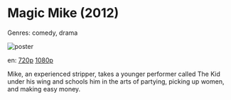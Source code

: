 # Magic Mike (2012)

Genres: comedy, drama

![poster](http://image.tmdb.org/t/p/w500/lEtUcdnGdtZzMUUMdrVVmJNIl6T.jpg)

en:
  [720p](magnet:?xt=urn:btih:630E07D39B580B36F91AB8B16E59172F0E79D445&tr=udp://glotorrents.pw:6969/announce&tr=udp://tracker.opentrackr.org:1337/announce&tr=udp://torrent.gresille.org:80/announce&tr=udp://tracker.openbittorrent.com:80&tr=udp://tracker.coppersurfer.tk:6969&tr=udp://tracker.leechers-paradise.org:6969&tr=udp://p4p.arenabg.ch:1337&tr=udp://tracker.internetwarriors.net:1337)
  [1080p](magnet:?xt=urn:btih:1681FBA79FA80D6DB6916975E8DAFB637058C87B&tr=udp://glotorrents.pw:6969/announce&tr=udp://tracker.opentrackr.org:1337/announce&tr=udp://torrent.gresille.org:80/announce&tr=udp://tracker.openbittorrent.com:80&tr=udp://tracker.coppersurfer.tk:6969&tr=udp://tracker.leechers-paradise.org:6969&tr=udp://p4p.arenabg.ch:1337&tr=udp://tracker.internetwarriors.net:1337)
  


Mike, an experienced stripper, takes a younger performer called The Kid under his wing and schools him in the arts of partying, picking up women, and making easy money.